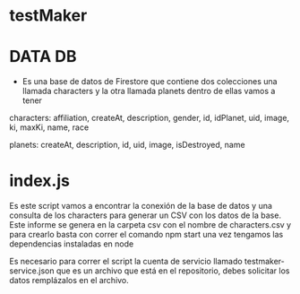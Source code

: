 # testMaker

# DATA DB

- Es una base de datos de Firestore que contiene dos colecciones una llamada characters y la otra llamada planets dentro de ellas vamos a tener

characters: affiliation, createAt, description, gender, id, idPlanet, uid, image, ki, maxKi, name, race

planets: createAt, description, id, uid, image, isDestroyed, name

# index.js

Es este script vamos a encontrar la conexión de la base de datos y una consulta de los characters para generar un CSV con los datos de la base. Este informe se genera en la carpeta csv con el nombre de characters.csv y para crearlo basta con correr el comando npm start una vez tengamos las dependencias instaladas en node


Es necesario para correr el script la cuenta de servicio llamado testmaker-service.json que es un archivo que está en el repositorio, debes solicitar los datos remplázalos en el archivo.
